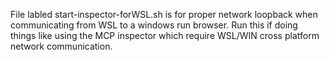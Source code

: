 File labled start-inspector-forWSL.sh is for proper network loopback when communicating from WSL to a windows run browser.  Run this if doing things like using the MCP inspector which require WSL/WIN cross platform network communication.